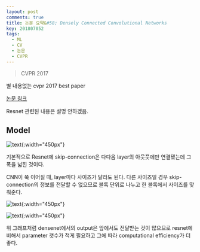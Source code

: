```yaml
---
layout: post
comments: true
title: 논문 요약&#58; Densely Connected Convolutional Networks
key: 201807052
tags:
  - ML
  - CV
  - 논문
  - CVPR
---
```


> CVPR 2017

별 내용없는 cvpr 2017 best paper

<!--more-->

[논문 링크](https://arxiv.org/pdf/1608.06993.pdf)

Resnet 관련된 내용은 설명 안하겠음.

## Model

![text](https://raw.githubusercontent.com/q0115643/my_blog/master/assets/images/paper-summary/Huang-CVPR2017/1.png){:width="450px"}

기본적으로 Resnet에 skip-connection은 다다음 layer의 아웃풋에만 연결됐는데 그 폭을 넓힌 것이다.

CNN이 쭉 이어질 때, layer마다 사이즈가 달라도 된다. 다른 사이즈일 경우 skip-connection의 정보를 전달할 수 없으므로 블록 단위로 나누고 한 블록에서 사이즈를 맞춰준다.

![text](https://raw.githubusercontent.com/q0115643/my_blog/master/assets/images/paper-summary/Huang-CVPR2017/2.png){:width="450px"}

![text](https://raw.githubusercontent.com/q0115643/my_blog/master/assets/images/paper-summary/Huang-CVPR2017/3.png){:width="450px"}

위 그래프처럼 densenet에서의 output은 앞에서도 전달받는 것이 많으므로 resnet에 비해서 parameter 갯수가 적게 필요하고 그에 따라 computational efficiency가 더 좋다.














